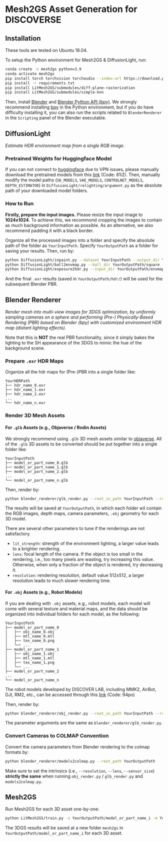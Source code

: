 # Mesh2GS Asset Generation for DISCOVERSE

## Installation
These tools are tested on Ubuntu 18.04.

To setup the Python environment for Mesh2GS & DiffusionLight, run:
```bash
conda create -n mesh2gs python=3.9
conda activate mesh2gs
pip install torch torchvision torchaudio --index-url https://download.pytorch.org/whl/cu118 #replace your cuda version
pip install -r requirements.txt
pip install LitMesh2GS/submodules/diff-plane-rasterization
pip install LitMesh2GS/submodules/simple-knn
```
Then, install [Blender](https://www.blender.org/) and [Blender Python API (bpy)](https://docs.blender.org/api/current/info_advanced_blender_as_bpy.html). We strongly recommend installing [bpy](https://pypi.org/project/bpy/) in the Python environment, but if you do have difficulty installing it, you can also run the scripts related to `BlenderRenderer` in the `Scripting` panel of the Blender executable.

## DiffusionLight
*Estimate HDR environment map from a single RGB image.*

### Pretrained Weights for Huggingface Model
If you can not connect to [huggingface](https://huggingface.co/) due to VPN issues, please manually download the pretrained models from this [link](https://pan.baidu.com/s/1hVsfmpQav7DQQY3tdy9q-Q) (Code: 61i2). Then, manually modify the model paths (`SD_MODELS`, `VAE_MODELS`, `CONTROLNET_MODELS`, `DEPTH_ESTIMATOR`) in `DiffusionLight/relighting/argument.py` as the absolute path of your downloaded model folders.

### How to Run

**Firstly, prepare the input images.** Please resize the input image to **1024x1024**. To achieve this, we recommond cropping the images to contain as much background information as possible. As an alternative, we also recommend padding it with a black border. 

Organize all the processed images into a folder and specify the absolute path of the folder as `YourInputPath`. Specify `YourOutputPath` as a folder for saving your results. Then, run by:
```bash
python DiffusionLight/inpaint.py --dataset YourInputPath --output_dir YourOutputPath
python DiffusionLight/ball2envmap.py --ball_dir YourOutputPath/square --envmap_dir YourOutputPath/envmap
python DiffusionLight/exposure2hdr.py --input_dir YourOutputPath/envmap --output_dir YourOutputPath/hdr
```
And the final `.exr` results (saved in `YourOutputPath/hdr/`) will be used for the subsequent Blender PBR.

## Blender Renderer
*Render mesh into multi-view images for 3DGS optimization, by uniformly sampling cameras on a sphere and performing (Pre-) Physically-Based Rendering (PBR) based on Blender (bpy) with customized environment HDR map (distant lighting effects).*

Note that this is **NOT** the real PBR functionality, since it simply bakes the lighting to the SH appearance of the 3DGS to mimic the hue of the background scene. 

### Prepare `.exr` HDR Maps
Organize all the hdr maps for (Pre-)PBR into a single folder like:
```
YourHDRPath                          
├── hdr_name_0.exr
├── hdr_name_1.exr
├── hdr_name_2.exr
...
└── hdr_name_n.exr
```

### Render 3D Mesh Assets

#### For `.glb` Assets (e.g., Objaverse / Rodin Assets)
We strongly recommend using `.glb` 3D mesh assets similar to [objaverse](https://github.com/allenai/objaverse-xl). All of the `.glb` 3D assets to be converted should be put together into a single folder like:
```
YourInputPath                          
├── model_or_part_name_0.glb
├── model_or_part_name_1.glb
├── model_or_part_name_2.glb
...
└── model_or_part_name_n.glb
```

Then, render by:
```bash
python blender_renderer/glb_render.py --root_in_path YourInputPath --root_hdr_path YourHDRPath --root_out_path YourOutputPath
```
The results will be saved at `YourOutputPath`, in which each folder wil contain the RGB images, depth maps, camera parameters, `.obj` geometry for each 3D model. 

There are several other parameters to tune if the renderings are not satisfactory.
- `lit_strength`: strength of the environment lighting, a larger value leads to a brighter rendering.
- `lens`: focal length of the camera. If the object is too small in the rendering, i.e., too many pixels are wasting, try increasing this value. Otherwise, when only a fraction of the object is rendered, try decreasing it.
- `resolution`: rendering resolution, default value 512x512, a larger resolution leads to much slower rendering time.


#### For `.obj` Assets (e.g., Robot Models)
If you are dealing with `.obj` assets, e.g., robot models, each model will come with several texture and material maps, and the data should be organized into individual folders for each model, as the following:
```
YourInputPath                          
├── model_or_part_name_0
│   ├── obj_name_0.obj       
│   ├── mtl_name_0.mtl       
│   ├── tex_name_0.png       
│   └── ...                
├── model_or_part_name_1            
│   ├── obj_name_1.obj       
│   ├── mtl_name_1.mtl       
│   ├── tex_name_1.png       
│   └── ...                
├── model_or_part_name_2
...
└── model_or_part_name_n
```
The robot models developed by DISCOVER LAB, including MMK2, AirBot, DJI, RM2, etc., can be accessed through this [link](https://pan.baidu.com/s/1BW0GoDFmd0mPz9QItuJs7A) (Code: 94po)

Then, render by:
```bash
python blender_renderer/obj_render.py --root_in_path YourInputPath --root_hdr_path YourHDRPath --root_out_path YourOutputPath
```
The parameter arguments are the same as `blender_renderer/glb_render.py`.


### Convert Cameras to COLMAP Convention
Convert the camera parameters from Blender rendering to the colmap formats by:
```bash
python blender_renderer/models2colmap.py --root_path YourOutputPath
```
Make sure to set the intrinsics (i.e., `--resolution`, `--lens`, `--sensor_size`) **strictly the same** when running `obj_render.py` / `glb_render.py` and `models2colmap.py`.

## Mesh2GS
Run Mesh2GS for each 3D asset one-by-one:
```bash
python LitMesh2GS/train.py -s YourOutputPath/model_or_part_name_i -m YourOutputPath/model_or_part_name_i/mesh2gs --data_device cuda --densify_grad_threshold 0.0002 -r 1
```
The 3DGS results will be saved at a new folder `mesh2gs` in `YourOutputPath/model_or_part_name_i` for each 3D asset.